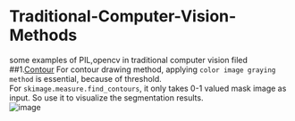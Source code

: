 # Traditional-Computer-Vision-Methods
some examples of PIL,opencv in traditional computer vision filed</br>
##1.<a href="https://github.com/mjDelta/Traditional-Computer-Vision-Methods/blob/master/contours.py">Contour</a>
For contour drawing method, applying ```color image graying method``` is essential, because of threshold.</br>
For ```skimage.measure.find_contours```, it only takes 0-1 valued mask image as input. So use it to visualize the segmentation results.</br>
![image](https://github.com/mjDelta/Traditional-Computer-Vision-Methods/blob/master/img/contour.png)</br>
